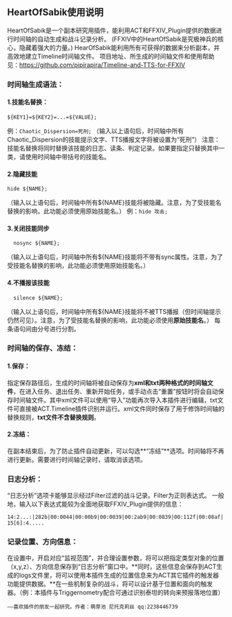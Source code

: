 ## HeartOfSabik使用说明
HeartOfSabik是一个副本研究用插件，能利用ACT和FFXIV_Plugin提供的数据进行时间轴的自动生成和战斗记录分析。
(FFXIV中的HeartOfSabik是究极神兵的核心，隐藏着强大的力量。)
HearOfSabik能利用所有可获得的数据来分析副本，并高效地建立Timeline时间轴文件。
项目地址、所生成的时间轴文件和使用帮助见：https://github.com/pipirapira/Timeline-and-TTS-for-FFXIV
### 时间轴生成语法：
#### 1.技能名替换：	
```
${KEY1}=${KEY2}=...=${VALUE};
```
  例：`Chaotic_Dispersion=死刑;`
  （输入以上语句后，时间轴中所有Chaotic_Dispersion的技能提示文字、TTS播报文字将被设置为“死刑”）
  注意：技能名替换将同时替换该技能的日志、读条、判定记录。如果要指定只替换其中一类，请使用时间轴中带括号的技能名。
#### 2.隐藏技能
```
hide ${NAME};
```
（输入以上语句后，时间轴中所有${NAME}技能将被隐藏。注意，为了受技能名替换的影响，此功能必须使用原始技能名。）
例：`hide 攻击;`
#### 3.关闭技能同步
```
  nosync ${NAME};
```
  （输入以上语句后，时间轴中所有${NAME}技能将不带有sync属性。注意，为了受技能名替换的影响，此功能必须使用原始技能名。）
#### 4.不播报该技能
```
  silence ${NAME};
```
（输入以上语句后，时间轴中所有${NAME}技能将不被TTS播报（但时间轴提示仍然可见）。注意，为了受技能名替换的影响，此功能必须使用**原始技能名**。）
每条语句间由分号进行分割。
### 时间轴的保存、冻结：
#### 1.保存：
  指定保存路径后，生成的时间轴将被自动保存为**xml和txt两种格式的时间轴文件**，在进入任务、退出任务、重新开始任务，或手动点击“重置”按钮时将会自动保存时间轴文件。其中xml文件可以使用“导入”功能再次导入本插件进行编辑，txt文件可直接被ACT.Timeline插件识别并运行。xml文件同时保存了用于修饰时间轴的替换规则，**txt文件不含替换规则**。
#### 2.冻结：
  在副本结束后，为了防止插件自动更新，可以勾选**“冻结”**选项。时间轴将不再进行更新。需要进行时间轴记录时，请取消该选项。
### 日志分析：
  “日志分析”选项卡能够显示经过Filter过滤的战斗记录。Filter为正则表达式。
  一般地，输入以下表达式能较为全面地获取FFXIV_Plugin提供的信息：
  ```
  14:2...:|282b|00:0044|00:00b9|00:0039|00:2ab9|00:0839|00:112f|00:08af| 15[6]:4.....
  ```
### 记录位置、方向信息：
  在设置中，开启对应“监视范围”，并合理设置参数，将可以把指定类型对象的位置（x,y,z）、方向信息保存到“日志分析”窗口中。**同时，这些信息会保存到ACT生成的logs文件里，将可以使用本插件生成的位置信息来为ACT其它插件的触发器功能提供数据。**在一些机制复杂的战斗，将可以设计基于位置和面向的触发器。（例：本插件与Triggernometry配合可通过识别泰坦的转向来预报落地位置）

	——喜欢插件的朋友一起研究。作者：萌芽池 尼托克莉丝 qq:2238446739
